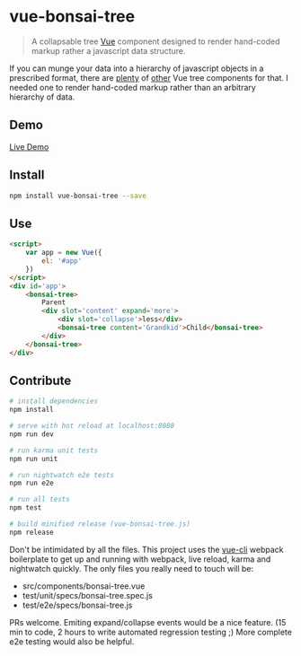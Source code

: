 # vue-bonsai-tree

> A collapsable tree [Vue](https://vuejs.org/) component designed to render hand-coded markup rather a javascript data structure.

If you can munge your data into a hierarchy of javascript objects in a prescribed format, there are [plenty](https://github.com/10quality/vue-tree-view) of [other](https://github.com/weibangtuo/vue-tree) Vue tree components for that. I needed one to render hand-coded markup rather than an arbitrary hierarchy of data. 

## Demo

[Live Demo](https://plnkr.co/edit/OHcXtj?p=preview)

## Install
``` bash
npm install vue-bonsai-tree --save
```

## Use
``` html
<script>
	var app = new Vue({
		el: '#app'
	})
</script>
<div id='app'>
	<bonsai-tree>
		Parent
		<div slot='content' expand='more'>
			<div slot='collapse'>less</div>
			<bonsai-tree content='Grandkid'>Child</bonsai-tree>
		</div>
	</bonsai-tree>
</div>
```

## Contribute

``` bash
# install dependencies
npm install

# serve with hot reload at localhost:8080
npm run dev

# run karma unit tests
npm run unit

# run nightwatch e2e tests
npm run e2e

# run all tests
npm test

# build minified release (vue-bonsai-tree.js)
npm release

```

Don't be intimidated by all the files. This project uses the [vue-cli](https://github.com/vuejs/vue-cli) webpack boilerplate to get up and running with webpack, live reload, karma and nightwatch quickly. The only files you really need to touch will be:

* src/components/bonsai-tree.vue
* test/unit/specs/bonsai-tree.spec.js
* test/e2e/specs/bonsai-tree.js

PRs welcome. 
Emiting expand/collapse events would be a nice feature. (15 min to code, 2 hours to write automated regression testing ;)
More complete e2e testing would also be helpful. 

